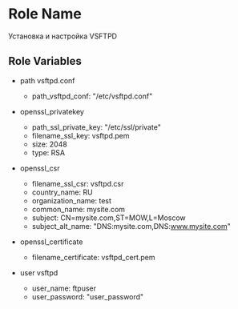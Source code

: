 Role Name
=========

Установка и настройка VSFTPD

Role Variables
--------------

 - path vsftpd.conf
    - path_vsftpd_conf: "/etc/vsftpd.conf"

 - openssl_privatekey
    - path_ssl_private_key: "/etc/ssl/private"
    - filename_ssl_key: vsftpd.pem
    - size: 2048
    - type: RSA

 - openssl_csr
    - filename_ssl_csr: vsftpd.csr
    - country_name: RU
    - organization_name: test
    - common_name: mysite.com
    - subject: CN=mysite.com,ST=MOW,L=Moscow
    - subject_alt_name: "DNS:mysite.com,DNS:www.mysite.com"

 - openssl_certificate
    - filename_certificate: vsftpd_cert.pem

 - user vsftpd
    - user_name: ftpuser
    - user_password: "user_password"
